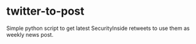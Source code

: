 # twitter-to-post
Simple python script to get latest SecurityInside retweets to use them as weekly news post.
